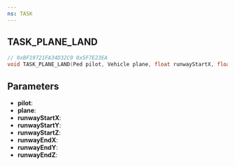 ```yaml
---
ns: TASK
---
```

## TASK_PLANE_LAND

```c
// 0xBF19721FA34D32C0 0x5F7E23EA
void TASK_PLANE_LAND(Ped pilot, Vehicle plane, float runwayStartX, float runwayStartY, float runwayStartZ, float runwayEndX, float runwayEndY, float runwayEndZ);
```

## Parameters
* **pilot**: 
* **plane**: 
* **runwayStartX**: 
* **runwayStartY**: 
* **runwayStartZ**: 
* **runwayEndX**: 
* **runwayEndY**: 
* **runwayEndZ**: 

